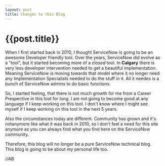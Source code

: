 ```yaml
---
layout: post
title: Changes to this Blog
--- 
```




 {{post.title}}
======================================================




When I first started back in 2010, I thought ServiceNow is going to be an awesome Developer friendly tool. Over the years, ServiceNow did evolve as a "tool", but it started becoming more of a _closed_ tool. In **Calgary** there is very less developer intervention needed to get a beautiful implementation. Meaning ServiceNow is moving towards that model where it no longer need any Implementation Specialists needed to do the stuff in it. All it needes is a bunch of  ServiceNow admins to do basic functions.

So, I started feeling, that there is not much growth for me from a Career Prespective in this tool for long. I am not going to become good at any language if I keep working on this tool. I don't know where I might see myself if I keep working on this tool in the next 5 years.

Also the circumstances today are different. Community has grown and it's notanymore like what it was back in 2010, so I don't feel a need for this site anymore as you can always find what you find here on the ServiceNow community.


Therefore, this blog will no longer be a pure ServiceNow technical blog. This blog is going to be about my personal life too. 

//AB